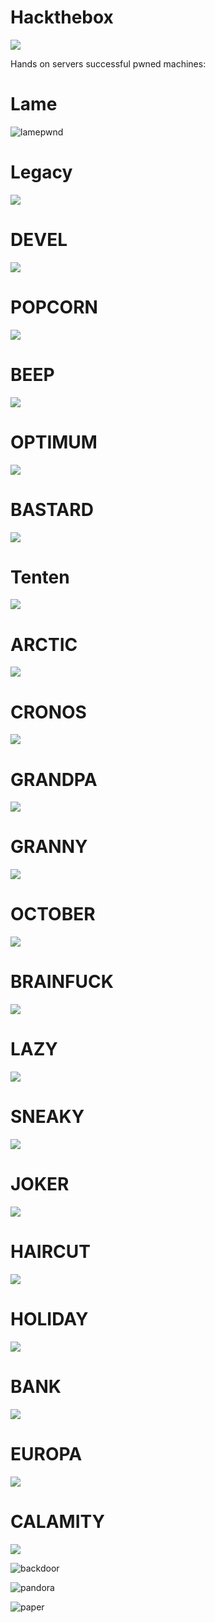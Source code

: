 # Hackthebox

![](logo.png)

Hands on servers successful pwned machines:
# Lame


![lamepwnd](/Linux/Linux-Easy/Lame/Screenshots/lamepwnd.png)

# Legacy

![](/Windows/Windows-Easy/Legacy/Screenshots/pwnedlegacy.png)

# DEVEL 

![](/Windows/Windows-Easy/Devel/Screenshots/develpwned.png)

# POPCORN

![](/Linux/Linux-Medium/Popcorn/Screenshots/popcornpwned.png)

# BEEP

![](/Linux/Linux-Easy/Beep/Screenshots/beeppwned.png)

# OPTIMUM

![](/Windows/Windows-Easy/Optimum/Screenshots/pwnedOptimum.png)

# BASTARD

![](/Windows/Windows-Medium/Bastard/Screenshots/bastardpwned.png)

# Tenten

![](/Linux/Linux-Medium/Tenten/Screenshots/Tentenpwned.png)

# ARCTIC

![](/Windows/Windows-Easy/Arctic/Screenshots/Arcticpwned.png)

# CRONOS

![](/Linux/Linux-Medium/Cronos/Screenshots/cronospwned.png)

# GRANDPA

![](/Windows/Windows-Easy/Grandpa/Screenshots/grandpapwned.png)


# GRANNY

![](/Windows/Windows-Easy/Granny/Screenshots/GrannyPwned.png)

# OCTOBER

![](/Linux/Linux-Medium/October/Screenshots/octoberpwned.png)

# BRAINFUCK

![](/Linux/Linux-Insane/Brainfuck/Screenshots/Brainfuckpwned.png)

# LAZY

![](/Linux/Linux-Medium/Lazy/Screenshots/LazyPwned.png)

# SNEAKY

![](/Linux/Linux-Medium/Sneaky/Screenshots/sneakypwned.png)

# JOKER

![](/Linux/Linux-Hard/Joker/Screenshots/jokerpwned.png)

# HAIRCUT

![](Linux/Linux-Medium/Haircut/Screenshoots/HaircutPwned.png)

# HOLIDAY

![](/Linux/Linux-Hard/Holiday/Screenshots/pwed.png)

# BANK

![](/Linux/Linux-Easy/Bank/Screenshots/Bankpwned.png)

# EUROPA

![](/Linux/Linux-Medium/Europa/Screenshots/europa.png)

# CALAMITY

![](/Linux/Linux-Hard/Calamity/Screenshots/calamitypwned.png)


![backdoor](https://user-images.githubusercontent.com/64952843/165172553-218f7845-b352-441e-9d8d-5af46cc7e7e7.png)


![pandora](https://user-images.githubusercontent.com/64952843/165172797-1918de91-0c0b-48c7-92f5-01c7fd180171.png)

![paper](https://user-images.githubusercontent.com/64952843/165172854-3f66cdba-4ee7-4143-97db-86cf7dc04e88.png)
